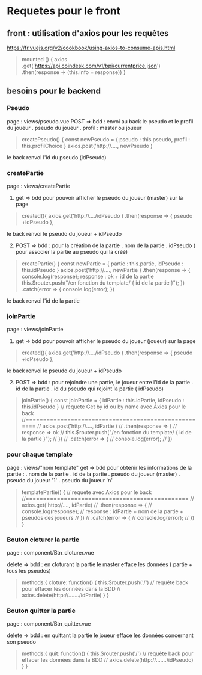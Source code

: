 # Requetes pour le front

## front : utilisation d'axios pour les requêtes
https://fr.vuejs.org/v2/cookbook/using-axios-to-consume-apis.html
> mounted () {
    axios
      .get('https://api.coindesk.com/v1/bpi/currentprice.json')
      .then(response => (this.info = response))
  }

## besoins pour le backend

### Pseudo
page : views/pseudo.vue
POST => bdd : envoi au back le pseudo et le profil du joueur
.   pseudo du joueur
.   profil : master ou joueur
>createPseudo() {
      const newPseudo = {
        pseudo : this.pseudo,
        profil : this.profilChoice
      }
      axios.post('http://...., newPseudo )

le back renvoi l'id du pseudo (idPseudo)

### createPartie
page : views/createPartie

1) get => bdd pour pouvoir afficher le pseudo du joueur (master) sur la page
>created(){
    axios.get('http://..../idPseudo )
    .then(response => { pseudo +idPseudo
  },

le back renvoi le pseudo du joueur + idPseudo

2) POST => bdd : pour la création de la partie
. nom de la partie
. idPseudo ( pour associer la partie au pseudo qui la créé)

>createPartie() {
        const newPartie = {
            partie : this.partie,
            idPseudo : this.idPseudo
        }
      axios.post('http://...., newPartie )
         .then(response => {
          console.log(response);
         response : ok + id de la partie
        this.$router.push("/en fonction du template/ { id de la partie }");
        })
        .catch(error => {
          console.log(error);
       })

le back renvoi l'id de la partie

### joinPartie
page : views/joinPartie

1) get => bdd pour pouvoir afficher le pseudo du joueur (joueur) sur la page
>created(){
    axios.get('http://..../idPseudo )
    .then(response => { pseudo +idPseudo
  },

le back renvoi le pseudo du joueur + idPseudo

2) POST => bdd : pour rejoindre une partie, le joueur entre l'id de la partie
.   id de la partie
.   id du pseudo qui rejoint la partie ( idPseudo)

>joinPartie() {
        const joinPartie = {
            idPartie : this.idPartie,
            idPseudo : this.idPseudo
        }
    // requete Get by id ou by name avec Axios pour le back
    //=====================================================
      // axios.post('http://...., idPartie )
      //   .then(response => {
       //     response => ok 
      //     this.$router.push("/en fonction du template/ { id de la partie }");
      //   })
      //   .catch(error => {
      //     console.log(error);
      //   })


### pour chaque template
page : views/"nom template"
get => bdd pour obtenir les informations de la partie :
.   nom de la partie
.   id de la partie
.   pseudo du joueur (master)
.   pseudo du joueur '1'
.   pseudo du joueur 'n'

>templatePartie() {
    // requete avec Axios pour le back
    //===============================================
      // axios.get('http://...., idPartie)
      //   .then(response => {
      //     console.log(response);
      //    response : idPartie + nom de la partie + pseudos des joueurs
      //   })
      //   .catch(error => {
      //     console.log(error);
      //   })
      }

### Bouton cloturer la partie
page : component/Btn_cloturer.vue

delete => bdd : en cloturant la partie le master efface les données ( partie + tous les pseudos)

>methods:{
    cloture: function() {
      this.$router.push('/')
      // requête back pour effacer les données dans la BDD
	  // axios.delete(http://......./idPartie)
    }
  }

### Bouton quitter la partie
page : component/Btn_quitter.vue

delete => bdd : en quittant la partie le joueur efface les données concernant son pseudo 

>methods:{
    quit: function() {
      this.$router.push('/')
      // requête back pour effacer les données dans la BDD
	  // axios.delete(http://......./idPseudo)
    }
  }



